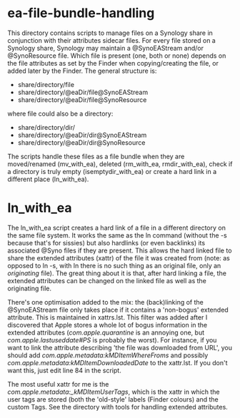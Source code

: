 # ea-file-bundle-handling

This directory contains scripts to manage files on a Synology share in conjunction with their attributes sidecar files. For every file stored on a Synology share, Synology may maintain a @SynoEAStream and/or @SynoResource file. Which file is present (one, both or none) depends on the file attributes as set by the Finder when copying/creating the file, or added later by the Finder. The general structure is:

- share/directory/file
- share/directory/@eaDir/file@SynoEAStream
- share/directory/@eaDir/file@SynoResource

where file could also be a directory:

- share/directory/dir/
- share/directory/@eaDir/dir@SynoEAStream
- share/directory/@eaDir/dir@SynoResource

The scripts handle these files as a file bundle when they are moved/renamed (mv_with_ea), deleted (rm_with_ea, rmdir_with_ea), check if a directory is truly empty (isemptydir_with_ea) or create a hard link in a different place (ln_with_ea).

# ln_with_ea
The ln_with_ea script creates a hard link of a file in a different directory on the same file system. It works the same as the ln command (without the -s because that's for sissies) but also hardlinks (or even backlinks) its associated @Syno files if they are present. This allows the hard linked file to share the extended attributes (xattr) of the file it was created from (note: as opposed to ln -s, with ln there is no such thing as an original file, only an _originating_ file). The great thing about it is that, after hard linking a file, the extended attributes can be changed on the linked file as well as the originating file.

There's one optimisation added to the mix: the (back)linking of the @SynoEAStream file only takes place if it contains a 'non-bogus' extended attribute. This is maintained in xattrs.lst. This filter was added after I discovered that Apple stores a whole lot of bogus information in the extended attributes (_com.apple.quarantine_ is an annoying one, but _com.apple.lastuseddate#PS_ is probably the worst). For instance, if you want to link the attribute describing 'the file was downloaded from URL', you should add _com.apple.metadata:kMDItemWhereFroms_ and possibly _com.apple.metadata:kMDItemDownloadedDate_ to the xattr.lst. If you don't want this, just edit line 84 in the script.

The most useful xattr for me is the *com.apple.metadata:_kMDItemUserTags*, which is the xattr in which the user tags are stored (both the 'old-style' labels (Finder colours) and the custom Tags. See the directory with tools for handling extended attributes.
